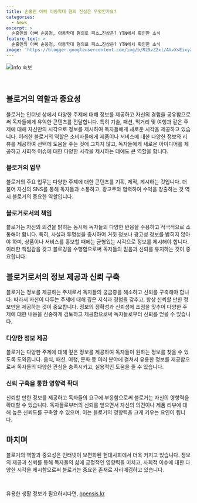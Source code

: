 ```yaml
---
title: 손흥민 아빠 아동학대 혐의 진실은 무엇인가요?
categories:
  - News
excerpt: >
  손흥민의 아빠 손웅정, 아동학대 혐의로 피소…진상은? YTN에서 확인한 소식
feature_text: >
  손흥민의 아빠 손웅정, 아동학대 혐의로 피소…진상은? YTN에서 확인한 소식
image: 'https://blogger.googleusercontent.com/img/b/R29vZ2xl/AVvXsEixyZcFfHzMRdzZMjFBmAUKJYCLCGyLL1o632UiGVXcaFdKo_bkvkuCioo0uUKlGfBVcT3P84aROyZIXSBEx3Aw5nCQ3pTgDom1WDC4m8eifvWiAmWEEVb4x6G_l8C0QH225ldMjyaFvpxGEBGNO37VmDTDMHGhJPq73UglMfDca1-0aw/s1600/blogspot.png'
---
```


<p><img src="https://blogger.googleusercontent.com/img/b/R29vZ2xl/AVvXsEixyZcFfHzMRdzZMjFBmAUKJYCLCGyLL1o632UiGVXcaFdKo_bkvkuCioo0uUKlGfBVcT3P84aROyZIXSBEx3Aw5nCQ3pTgDom1WDC4m8eifvWiAmWEEVb4x6G_l8C0QH225ldMjyaFvpxGEBGNO37VmDTDMHGhJPq73UglMfDca1-0aw/s1600/blogspot.png" alt="info 속보" /></p>

<p data-ke-size="size16">&nbsp;</p>

<h2 data-ke-size="size26">블로거의 역할과 중요성</h2>

<p data-ke-size="size16">블로거는 인터넷 상에서 다양한 주제에 대해 정보를 제공하고 자신의 경험을 공유함으로써 독자들에게 유익한 콘텐츠를 전달합니다. 특히 기술, 패션, 먹거리 및 여행과 같은 주제에 대해 자신만의 시각으로 정보를 제시하여 독자들에게 새로운 시각을 제공하고 있습니다. 이러한 블로거의 역할은 소비자들에게 제품이나 서비스에 대한 다양한 정보와 리뷰를 제공하여 선택에 도움을 주는 것에 그치지 않고, 독자들에게 새로운 아이디어를 제공하고 사회적 이슈에 대한 다양한 시각을 제시하는 데에도 큰 역할을 합니다.</p>

<h3>블로거의 업무</h3>

<p data-ke-size="size16">블로거의 주요 업무는 다양한 주제에 대한 콘텐츠를 기획, 제작, 게시하는 것입니다. 더불어 자신의 SNS를 통해 독자들과 소통하고, 광고주와 협력하여 수익을 창출하는 것 역시 블로거의 중요한 역할입니다.</p>

<h3>블로거로서의 책임</h3>

<p data-ke-size="size16">블로거는 자신의 의견을 밝히는 동시에 독자들의 다양한 반응을 수용하고 적극적으로 소통해야 합니다. 특히, 사실과 투명성을 중시하여 거짓 정보나 광고성 정보를 밝히지 않아야 하며, 상품이나 서비스를 홍보할 때에는 균형있는 시각으로 정보를 제시해야 합니다. 이러한 책임감을 갖고 블로깅을 수행함으로써 독자들의 믿음과 신뢰를 유지하는 것이 중요합니다.</p>

<h2 data-ke-size="size26">블로거로서의 정보 제공과 신뢰 구축</h2>

<p data-ke-size="size16">블로거는 정보를 제공하는 주체로서 독자들의 궁금증을 해소하고 신뢰를 구축해야 합니다. 따라서 자신이 다루는 주제에 대해 깊은 지식과 경험을 갖추고, 항상 신뢰할 만한 정보만을 제공하는 것이 중요합니다. 정보의 정확성과 신뢰성에 초점을 맞추어 다양한 주제에 대한 내용을 신중하게 검토하고 제공함으로써 독자들로부터 신뢰를 얻을 수 있습니다.</p>

<h3>다양한 정보 제공</h3>

<p data-ke-size="size16">블로거는 다양한 주제에 대해 깊은 정보를 제공하여 독자들이 원하는 정보를 찾을 수 있도록 도와줍니다. 음식, 패션, 여행, 문화 등 여러 분야에 걸쳐서 유용한 정보를 제공함으로써 독자들의 다양한 관심을 충족시키고, 실용적인 도움을 줄 수 있습니다.</p>

<h3>신뢰 구축을 통한 영향력 확대</h3>

<p data-ke-size="size16">신뢰할 만한 정보를 제공하고 독자들의 요구에 부응함으로써 블로거는 자신의 영향력을 확대할 수 있습니다. 독자들로부터의 신뢰를 얻으면서 자신의 의견이나 제품 리뷰에 대해 높은 신뢰도를 구축할 수 있으며, 이는 블로거의 영향력을 크게 키우는 요인이 됩니다.</p>

<h2 data-ke-size="size26">마치며</h2>

<p data-ke-size="size16">블로거의 역할과 중요성은 인터넷이 보편화된 현대사회에서 더욱 커지고 있습니다. 정보의 제공과 신뢰를 통해 독자들의 삶에 긍정적인 영향력을 미치고, 사회적 이슈에 대한 다양한 시각을 제시함으로써 블로거는 중요한 존재로 자리매김하고 있습니다.</p>

<p data-ke-size="size16">&nbsp;</p>
유용한 생활 정보가 필요하시다면, <a href="https://opensis.kr" rel="dofollow">opensis.kr</a>


